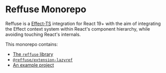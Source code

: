 # Reffuse Monorepo

Reffuse is a [Effect-TS](https://effect.website/) integration for React 19+ with the aim of integrating the Effect context system within React's component hierarchy, while avoiding touching React's internals.

This monorepo contains:
- [The `reffuse` library](packages/reffuse)
- [`@reffuse/extension-lazyref`](packages/extension-lazyref)
- [An example project](packges/example)
